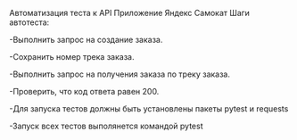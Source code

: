 Автоматизация теста к API
Приложение Яндекс Самокат
Шаги автотеста:

-Выполнить запрос на создание заказа.

-Сохранить номер трека заказа.

-Выполнить запрос на получения заказа по треку заказа.

-Проверить, что код ответа равен 200.

-Для запуска тестов должны быть установлены пакеты pytest и requests

-Запуск всех тестов выполянется командой pytest
